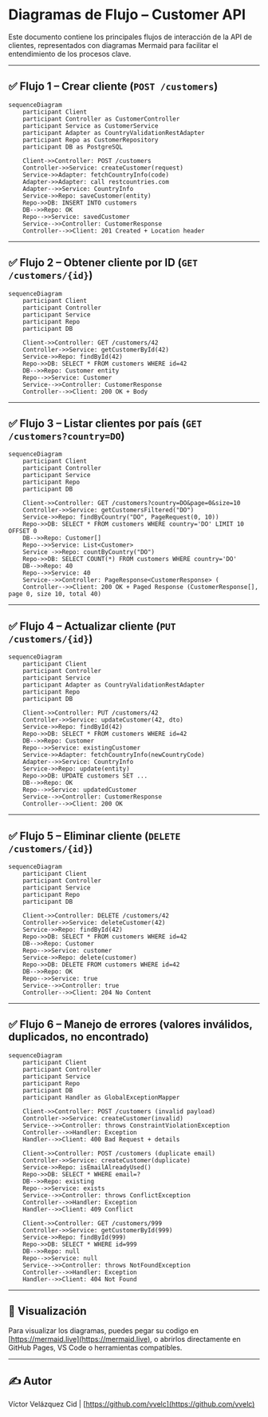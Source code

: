 # Diagramas de Flujo – Customer API

Este documento contiene los principales flujos de interacción de la API de clientes, representados con diagramas Mermaid para facilitar el entendimiento de los procesos clave.

---

## ✅ Flujo 1 – Crear cliente (`POST /customers`)

```mermaid
sequenceDiagram
    participant Client
    participant Controller as CustomerController
    participant Service as CustomerService
    participant Adapter as CountryValidationRestAdapter
    participant Repo as CustomerRepository
    participant DB as PostgreSQL

    Client->>Controller: POST /customers
    Controller->>Service: createCustomer(request)
    Service->>Adapter: fetchCountryInfo(code)
    Adapter->>Adapter: call restcountries.com
    Adapter-->>Service: CountryInfo
    Service->>Repo: saveCustomer(entity)
    Repo->>DB: INSERT INTO customers
    DB-->>Repo: OK
    Repo-->>Service: savedCustomer
    Service-->>Controller: CustomerResponse
    Controller-->>Client: 201 Created + Location header
```

---

## ✅ Flujo 2 – Obtener cliente por ID (`GET /customers/{id}`)

```mermaid
sequenceDiagram
    participant Client
    participant Controller
    participant Service
    participant Repo
    participant DB

    Client->>Controller: GET /customers/42
    Controller->>Service: getCustomerById(42)
    Service->>Repo: findById(42)
    Repo->>DB: SELECT * FROM customers WHERE id=42
    DB-->>Repo: Customer entity
    Repo-->>Service: Customer
    Service-->>Controller: CustomerResponse
    Controller-->>Client: 200 OK + Body
```

---

## ✅ Flujo 3 – Listar clientes por país (`GET /customers?country=DO`)

```mermaid
sequenceDiagram
    participant Client
    participant Controller
    participant Service
    participant Repo
    participant DB

    Client->>Controller: GET /customers?country=DO&page=0&size=10
    Controller->>Service: getCustomersFiltered("DO")
    Service->>Repo: findByCountry("DO", PageRequest(0, 10))
    Repo->>DB: SELECT * FROM customers WHERE country='DO' LIMIT 10 OFFSET 0
    DB-->>Repo: Customer[]
    Repo-->>Service: List<Customer>
    Service ->>Repo: countByCountry("DO")
    Repo->>DB: SELECT COUNT(*) FROM customers WHERE country='DO'
    DB-->>Repo: 40
    Repo-->>Service: 40
    Service-->>Controller: PageResponse<CustomerResponse> (
    Controller-->>Client: 200 OK + Paged Response (CustomerResponse[], page 0, size 10, total 40)
```

---

## ✅ Flujo 4 – Actualizar cliente (`PUT /customers/{id}`)

```mermaid
sequenceDiagram
    participant Client
    participant Controller
    participant Service
    participant Adapter as CountryValidationRestAdapter
    participant Repo
    participant DB

    Client->>Controller: PUT /customers/42
    Controller->>Service: updateCustomer(42, dto)
    Service->>Repo: findById(42)
    Repo->>DB: SELECT * FROM customers WHERE id=42
    DB-->>Repo: Customer
    Repo-->>Service: existingCustomer
    Service->>Adapter: fetchCountryInfo(newCountryCode)
    Adapter-->>Service: CountryInfo
    Service->>Repo: update(entity)
    Repo->>DB: UPDATE customers SET ...
    DB-->>Repo: OK
    Repo-->>Service: updatedCustomer
    Service-->>Controller: CustomerResponse
    Controller-->>Client: 200 OK
```

---

## ✅ Flujo 5 – Eliminar cliente (`DELETE /customers/{id}`)

```mermaid
sequenceDiagram
    participant Client
    participant Controller
    participant Service
    participant Repo
    participant DB

    Client->>Controller: DELETE /customers/42
    Controller->>Service: deleteCustomer(42)
    Service->>Repo: findById(42)
    Repo->>DB: SELECT * FROM customers WHERE id=42
    DB-->>Repo: Customer
    Repo-->>Service: customer
    Service->>Repo: delete(customer)
    Repo->>DB: DELETE FROM customers WHERE id=42
    DB-->>Repo: OK
    Repo-->>Service: true
    Service-->>Controller: true
    Controller-->>Client: 204 No Content
```

---

## ✅ Flujo 6 – Manejo de errores (valores inválidos, duplicados, no encontrado)

```mermaid
sequenceDiagram
    participant Client
    participant Controller
    participant Service
    participant Repo
    participant DB
    participant Handler as GlobalExceptionMapper

    Client->>Controller: POST /customers (invalid payload)
    Controller->>Service: createCustomer(invalid)
    Service-->>Controller: throws ConstraintViolationException
    Controller-->>Handler: Exception
    Handler-->>Client: 400 Bad Request + details

    Client->>Controller: POST /customers (duplicate email)
    Controller->>Service: createCustomer(duplicate)
    Service->>Repo: isEmailAlreadyUsed()
    Repo->>DB: SELECT * WHERE email=?
    DB-->>Repo: existing
    Repo-->>Service: exists
    Service-->>Controller: throws ConflictException
    Controller-->>Handler: Exception
    Handler-->>Client: 409 Conflict

    Client->>Controller: GET /customers/999
    Controller->>Service: getCustomerById(999)
    Service->>Repo: findById(999)
    Repo->>DB: SELECT * WHERE id=999
    DB-->>Repo: null
    Repo-->>Service: null
    Service-->>Controller: throws NotFoundException
    Controller-->>Handler: Exception
    Handler-->>Client: 404 Not Found
```

---

## 🧭 Visualización

Para visualizar los diagramas, puedes pegar su codigo en  [https://mermaid.live](https://mermaid.live), o abrirlos directamente en GitHub Pages, VS Code o herramientas compatibles.

---

## ✍️ Autor

Víctor Velázquez Cid | [https://github.com/vvelc](https://github.com/vvelc)
